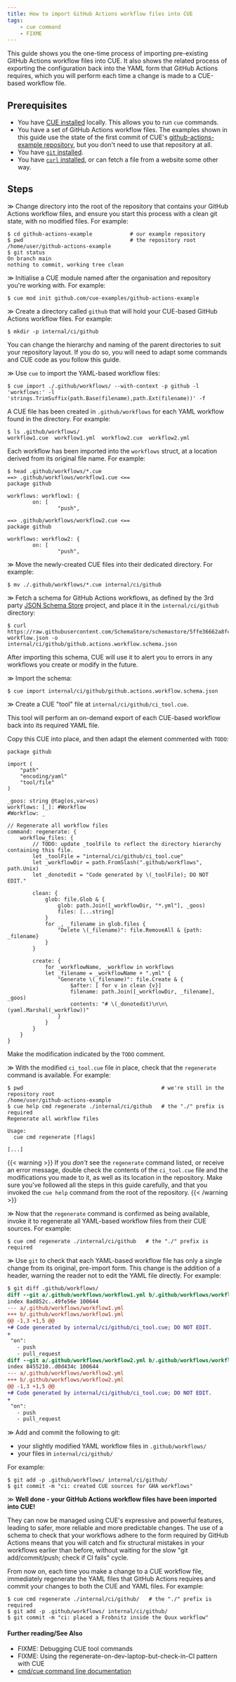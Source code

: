 ```yaml
---
title: How to import GitHub Actions workflow files into CUE
tags:
    - cue command
    - FIXME
---
```


This guide shows you the one-time process of importing pre-existing GitHub
Actions workflow files into CUE. It also shows the related process of exporting
the configuration back into the YAML form that GitHub Actions requires, which
you will perform each time a change is made to a CUE-based workflow file.

## Prerequisites

- You have [CUE installed](https://cuelang.org/docs/install/) locally. This
  allows you to run `cue` commands.
- You have a set of GitHub Actions workflow files. The examples shown in this
  guide use the state of the first commit of CUE's
  [github-actions-example repository](https://github.com/cue-examples/github-actions-example/tree/main/.github/workflows),
  but you don't need to use that repository at all.
- You have [`git` installed](https://git-scm.com/downloads).
- You have [`curl` installed](https://curl.se/dlwiz/), or can fetch a file from
  a website some other way.

## Steps

&gg;
Change directory into the root of the repository that contains your GitHub
Actions workflow files, and ensure you start this process with a clean git
state, with no modified files. For example:

```console
$ cd github-actions-example            # our example repository
$ pwd                                  # the repository root
/home/user/github-actions-example
$ git status
On branch main
nothing to commit, working tree clean
```

&gg;
Initialise a CUE module named after the organisation and repository you're
working with. For example:

```console
$ cue mod init github.com/cue-examples/github-actions-example
```

&gg;
Create a directory called `github` that will hold your CUE-based GitHub Actions
workflow files. For example:

```console
$ mkdir -p internal/ci/github
```

You can change the hierarchy and naming of the parent directories to suit your
repository layout. If you do so, you will need to adapt some commands and CUE
code as you follow this guide.

&gg;
Use `cue` to import the YAML-based workflow files:

```console
$ cue import ./.github/workflows/ --with-context -p github -l 'workflows:' -l 'strings.TrimSuffix(path.Base(filename),path.Ext(filename))' -f
```

A CUE file has been created in `.github/workflows` for each YAML workflow found
in the directory. For example:

```console
$ ls .github/workflows/
workflow1.cue  workflow1.yml  workflow2.cue  workflow2.yml
```

Each workflow has been imported into the `workflows` struct, at a location
derived from its original file name. For example:

```console
$ head .github/workflows/*.cue
==> .github/workflows/workflow1.cue <==
package github

workflows: workflow1: {
        on: [
                "push",

==> .github/workflows/workflow2.cue <==
package github

workflows: workflow2: {
        on: [
                "push",
```

&gg;
Move the newly-created CUE files into their dedicated directory. For example:

```console
$ mv ./.github/workflows/*.cue internal/ci/github
```

&gg;
Fetch a schema for GitHub Actions workflows, as defined by the 3rd party
[JSON Schema Store](https://www.schemastore.org/) project, and place it in the
`internal/ci/github` directory:

```console
$ curl https://raw.githubusercontent.com/SchemaStore/schemastore/5ffe36662a8fcab3c32e8fbca39c5253809e6913/src/schemas/json/github-workflow.json -o internal/ci/github/github.actions.workflow.schema.json
```

After importing this schema, CUE will use it to alert you to errors in any
workflows you create or modify in the future.

&gg;
Import the schema:

```console
$ cue import internal/ci/github/github.actions.workflow.schema.json
```

&gg;
Create a CUE "tool" file at `internal/ci/github/ci_tool.cue`.

This tool will perform an on-demand export of each CUE-based workflow back into
its required YAML file.

Copy this CUE into place, and then adapt the element commented with `TODO`:

```text {title="internal/ci/github/ci_tool.cue"}
package github

import (
	"path"
	"encoding/yaml"
	"tool/file"
)

_goos: string @tag(os,var=os)
workflows: [_]: #Workflow
#Workflow: _

// Regenerate all workflow files
command: regenerate: {
	workflow_files: {
		// TODO: update _toolFile to reflect the directory hierarchy containing this file.
		let _toolFile = "internal/ci/github/ci_tool.cue"
		let _workflowDir = path.FromSlash(".github/workflows", path.Unix)
		let _donotedit = "Code generated by \(_toolFile); DO NOT EDIT."

		clean: {
			glob: file.Glob & {
				glob: path.Join([_workflowDir, "*.yml"], _goos)
				files: [...string]
			}
			for _, _filename in glob.files {
				"Delete \(_filename)": file.RemoveAll & {path: _filename}
			}
		}

		create: {
			for _workflowName, _workflow in workflows
			let _filename = _workflowName + ".yml" {
				"Generate \(_filename)": file.Create & {
					$after: [ for v in clean {v}]
					filename: path.Join([_workflowDir, _filename], _goos)
					contents: "# \(_donotedit)\n\n\(yaml.Marshal(_workflow))"
				}
			}
		}
	}
}
```

Make the modification indicated by the `TODO` comment.

&gg;
With the modified `ci_tool.cue` file in place, check that the `regenerate`
command is available. For example:

```console
$ pwd                                            # we're still in the repository root
/home/user/github-actions-example
$ cue help cmd regenerate ./internal/ci/github   # the "./" prefix is required
Regenerate all workflow files

Usage:
  cue cmd regenerate [flags]

[...]
```

{{< warning >}}
If you *don't* see the `regenerate` command listed, or receive an error
message, double check the contents of the `ci_tool.cue` file and the
modifications you made to it, as well as its location in the repository.  Make
sure you've followed all the steps in this guide carefully, and that you
invoked the `cue help` command from the root of the repository.
{{< /warning >}}

&gg;
Now that the `regenerate` command is confirmed as being available, invoke it to
regenerate all YAML-based workflow files from their CUE sources. For example:

```console
$ cue cmd regenerate ./internal/ci/github   # the "./" prefix is required
```

&gg;
Use `git` to check that each YAML-based workflow file has only a single change
from its original, pre-import form. This change is the addition of a header,
warning the reader not to edit the YAML file directly. For example:

```diff
$ git diff .github/workflows/
diff --git a/.github/workflows/workflow1.yml b/.github/workflows/workflow1.yml
index 8ad852c..49fe56e 100644
--- a/.github/workflows/workflow1.yml
+++ b/.github/workflows/workflow1.yml
@@ -1,3 +1,5 @@
+# Code generated by internal/ci/github/ci_tool.cue; DO NOT EDIT.
+
 "on":
   - push
   - pull_request
diff --git a/.github/workflows/workflow2.yml b/.github/workflows/workflow2.yml
index 8455210..d0d434c 100644
--- a/.github/workflows/workflow2.yml
+++ b/.github/workflows/workflow2.yml
@@ -1,3 +1,5 @@
+# Code generated by internal/ci/github/ci_tool.cue; DO NOT EDIT.
+
 "on":
   - push
   - pull_request
```

&gg;
Add and commit the following to git:

- your slightly modified YAML workflow files in `.github/workflows/`
- your files in `internal/ci/github/`

For example:

```console
$ git add -p .github/workflows/ internal/ci/github/
$ git commit -m "ci: created CUE sources for GHA workflows"
```

&gg;
**Well done - your GitHub Actions workflow files have been imported into CUE!**

They can now be managed using CUE's expressive and powerful features, leading
to safer, more reliable and more predictable changes. The use of a schema to
check that your workflows adhere to the form required by GitHub Actions means
that you will catch and fix structural mistakes in your workflows earlier than
before, without waiting for the slow "git add/commit/push; check if CI fails"
cycle.

From now on, each time you make a change to a CUE workflow file, immediately
regenerate the YAML files that GitHub Actions requires and commit your changes
to both the CUE and YAML files. For example:

```console
$ cue cmd regenerate ./internal/ci/github/   # the "./" prefix is required
$ git add -p .github/workflows/ internal/ci/github/
$ git commit -m "ci: placed a Frobnitz inside the Quux workflow"
```

#### Further reading/See Also

- FIXME: Debugging CUE tool commands
- FIXME: Using the regenerate-on-dev-laptop-but-check-in-CI pattern with CUE
- [cmd/cue command line documentation](https://cue.googlesource.com/cue/+/refs/tags/v0.2.0/doc/cmd/cue.md)
